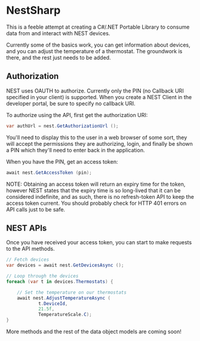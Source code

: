 # NestSharp

This is a feeble attempt at creating a C#/.NET Portable Library to consume data from and interact with NEST devices.

Currently some of the basics work, you can get information about devices, and you can adjust the temperature of a thermostat.  The groundwork is there, and the rest just needs to be added.

## Authorization
NEST uses OAUTH to authorize.  Currently only the PIN (no Callback URI specified in your client) is supported.  When you create a NEST Client in the developer portal, be sure to specify no callback URI.

To authorize using the API, first get the authorization URI:

```csharp
var authUrl = nest.GetAuthorizationUrl ();
```

You'll need to display this to the user in a web browser of some sort, they will accept the permissions they are authorizing, login, and finally be shown a PIN which they'll need to enter back in the application.

When you have the PIN, get an access token:

```csharp
await nest.GetAccessToken (pin);
```
NOTE: Obtaining an access token will return an expiry time for the token, however NEST states that the expiry time is so long-lived that it can be considered indefinite, and as such, there is no refresh-token API to keep the access token current.  You should probably check for HTTP 401 errors on API calls just to be safe.

## NEST APIs

Once you have received your access token, you can start to make requests to the API methods.

```csharp
// Fetch devices 
var devices = await nest.GetDevicesAsync ();

// Loop through the devices
foreach (var t in devices.Thermostats) {

	// Set the temperature on our thermostats
	await nest.AdjustTemperatureAsync (
			t.DeviceId,
			21.5f,
			TemperatureScale.C);                
}
```

More methods and the rest of the data object models are coming soon!